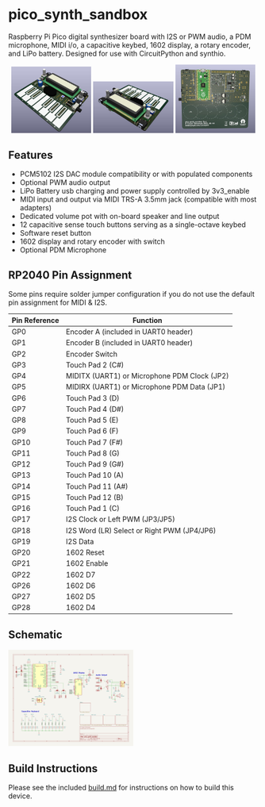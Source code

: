 # pico_synth_sandbox
Raspberry Pi Pico digital synthesizer board with I2S or PWM audio, a PDM microphone, MIDI i/o, a capacitive keybed, 1602 display, a rotary encoder, and LiPo battery. Designed for use with CircuitPython and synthio.

<p float="left" align="middle">
<img alt="Front view of 3d rendered board" src="./images/front-side.jpg" width="32%" />
<img alt="Back view of 3d rendered board" src="./images/back-side.jpg" width="32%" />
<img alt="Bottom view of 3d rendered board" src="./images/bottom.jpg" width="32%" />
</p>

## Features
* PCM5102 I2S DAC module compatibility or with populated components
* Optional PWM audio output
* LiPo Battery usb charging and power supply controlled by 3v3_enable
* MIDI input and output via MIDI TRS-A 3.5mm jack (compatible with most adapters)
* Dedicated volume pot with on-board speaker and line output
* 12 capacitive sense touch buttons serving as a single-octave keybed
* Software reset button
* 1602 display and rotary encoder with switch
* Optional PDM Microphone

## RP2040 Pin Assignment
Some pins require solder jumper configuration if you do not use the default pin assignment for MIDI & I2S.

| Pin Reference | Function                                     |
|---------------|----------------------------------------------|
| GP0           | Encoder A (included in UART0 header)         |
| GP1           | Encoder B (included in UART0 header)         |
| GP2           | Encoder Switch                               |
| GP3           | Touch Pad 2 (C#)                             |
| GP4           | MIDITX (UART1) or Microphone PDM Clock (JP2) |
| GP5           | MIDIRX (UART1) or Microphone PDM Data (JP1)  |
| GP6           | Touch Pad 3 (D)                              |
| GP7           | Touch Pad 4 (D#)                             |
| GP8           | Touch Pad 5 (E)                              |
| GP9           | Touch Pad 6 (F)                              |
| GP10          | Touch Pad 7 (F#)                             |
| GP11          | Touch Pad 8 (G)                              |
| GP12          | Touch Pad 9 (G#)                             |
| GP13          | Touch Pad 10 (A)                             |
| GP14          | Touch Pad 11 (A#)                            |
| GP15          | Touch Pad 12 (B)                             |
| GP16          | Touch Pad 1 (C)                              |
| GP17          | I2S Clock or Left PWM (JP3/JP5)              |
| GP18          | I2S Word (LR) Select or Right PWM (JP4/JP6)  |
| GP19          | I2S Data                                     |
| GP20          | 1602 Reset                                   |
| GP21          | 1602 Enable                                  |
| GP22          | 1602 D7                                      |
| GP26          | 1602 D6                                      |
| GP27          | 1602 D5                                      |
| GP28          | 1602 D4                                      |

## Schematic

[<img src="./schematic/pico_synth_sandbox-schematic.jpg" style="width:50%;height:auto;">](./schematic/pico_synth_sandbox-schematic.pdf)

## Build Instructions

Please see the included [build.md](./build.md) for instructions on how to build this device.

